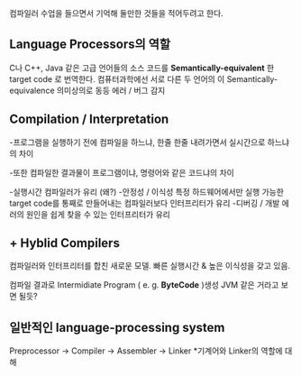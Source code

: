 


컴파일러 수업을 들으면서 기억해 둘만한 것들을 적어두려고 한다.

## Language Processors의 역할

C나 C++, Java 같은 고급 언어들의 소스 코드를
**Semantically-equivalent** 한 target code 로 번역한다. 
컴퓨터과학에선 서로 다른 두 언어의 이 Semantically-equivalence 의미상의로 동등
에러 / 버그 감지

## Compilation  /  Interpretation

 
-프로그램을 실행하기 전에 컴파일을 하느냐, 한줄 한줄 내려가면서 실시간으로 하느냐의 차이

-또한 컴파일한 결과물이 프로그램이냐, 명령어와 같은 코드냐의 차이

-실행시간 
	컴파일러가 유리 (왜?)
-안정성 / 이식성
	특정 하드웨어에서만 실행 가능한 target code를 통째로 만들어내는 컴파일러보다 인터프리터가 유리
-디버깅 / 개발
	에러의 원인을 쉽게 찾을 수 있는 인터프리터가 유리

## + Hyblid Compilers
컴파일러와 인터프리터를 합친 새로운 모델. 빠른 실행시간 & 높은 이식성을 갖고 있음.

컴파일 결과로 Intermidiate Program ( e. g. **ByteCode** )생성
JVM 같은 거라고 보면 될듯?

## 일반적인 language-processing system 

Preprocessor -> Compiler -> Assembler -> Linker
*기계어와 Linker의 역할에 대해







 


	
<!--stackedit_data:
eyJoaXN0b3J5IjpbNDg4MjM3OTczLC0xNjMzMTc3MDE2LC00MD
M3ODczODMsLTE0MTY3ODMwNzBdfQ==
-->